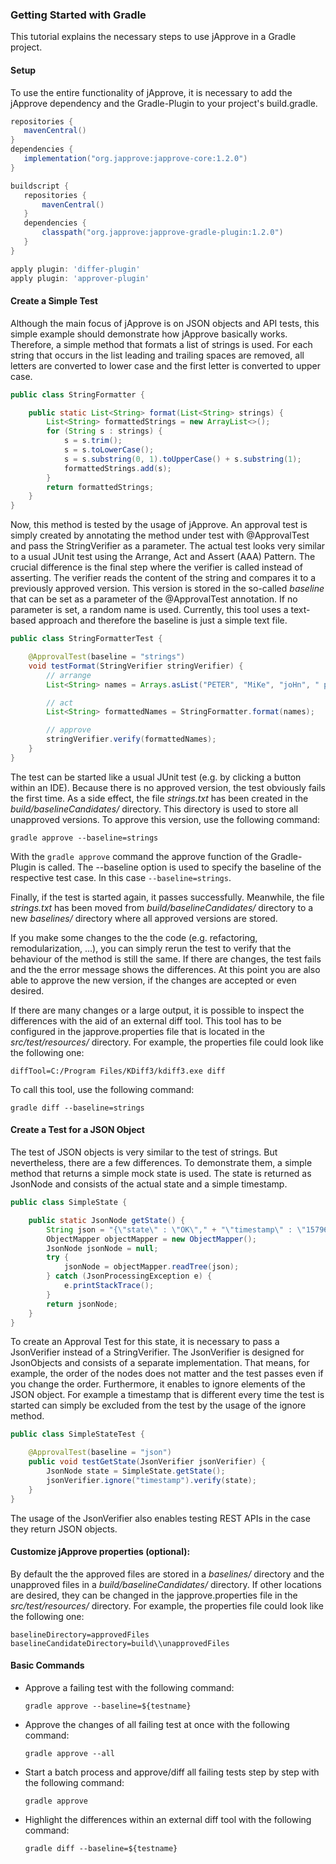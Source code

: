 ### Getting Started with Gradle

This tutorial explains the necessary steps to use jApprove in a Gradle project.

#### Setup

To use the entire functionality of jApprove, it is necessary to add the jApprove dependency and the Gradle-Plugin to your project's build.gradle.
  
```groovy
repositories {
   mavenCentral()
}
dependencies {
   implementation("org.japprove:japprove-core:1.2.0")
}
```

```groovy
buildscript {
   repositories {
	   mavenCentral()
   }
   dependencies {
	   classpath("org.japprove:japprove-gradle-plugin:1.2.0")
   }
}

apply plugin: 'differ-plugin'
apply plugin: 'approver-plugin'
```


#### Create a Simple Test

Although the main focus of jApprove is on JSON objects and API tests, this simple example should demonstrate how jApprove basically works. Therefore, a simple method that formats a list of strings is used. For each string that occurs in the list leading and trailing spaces are removed, all letters are converted to lower case and the first letter is converted to upper case.

```java
public class StringFormatter {

    public static List<String> format(List<String> strings) {
        List<String> formattedStrings = new ArrayList<>();
        for (String s : strings) {
            s = s.trim();
            s = s.toLowerCase();
            s = s.substring(0, 1).toUpperCase() + s.substring(1);
            formattedStrings.add(s);
        }
        return formattedStrings;
    }
}
```

Now, this method is tested by the usage of jApprove. An approval test is simply created by annotating the method under test with @ApprovalTest and pass the StringVerifier as a parameter. The actual test looks very similar to a usual JUnit test using the Arrange, Act and Assert (AAA) Pattern. The crucial difference is the final step where the verifier is called instead of asserting. The verifier reads the content of the string and compares it to a previously approved version. This version is stored in the so-called _baseline_ that can be set as a parameter of the @ApprovalTest annotation. If no parameter is set, a random name is used. Currently, this tool uses a text-based approach and therefore the baseline is just a simple text file.

```java
public class StringFormatterTest {

    @ApprovalTest(baseline = "strings")
    void testFormat(StringVerifier stringVerifier) {
        // arrange
        List<String> names = Arrays.asList("PETER", "MiKe", "joHn", " pAuL ");

        // act
        List<String> formattedNames = StringFormatter.format(names);

        // approve
        stringVerifier.verify(formattedNames);
    }
}
```

The test can be started like a usual JUnit test (e.g. by clicking a button within an IDE). Because there is no approved version, the test obviously fails the first time. As a side effect, the file _strings.txt_ has been created in the _build/baselineCandidates/_ directory. This directory is used to store all unapproved versions. To approve this version, use the following command: 

`gradle approve --baseline=strings`

With the `gradle approve` command the approve function of the Gradle-Plugin is called. The --baseline option is used to specify the baseline of the respective test case. In this case `--baseline=strings`. 

Finally, if the test is started again, it passes successfully. Meanwhile, the file _strings.txt_ has been moved from _build/baselineCandidates/_ directory to a new _baselines/_ directory where all approved versions are stored.

If you make some changes to the the code (e.g. refactoring, remodularization, ...), you can simply rerun the test to verify that the behaviour of the method is still the same. If there are changes, the test fails and the the error message shows the differences. At this point you are also able to approve the new version, if the changes are accepted or even desired.

If there are many changes or a large output, it is possible to inspect the differences with the aid of an external diff tool. This tool has to be configured in the japprove.properties file that is located in the _src/test/resources/_ directory. For example, the properties file could look like the following one:
	
```
diffTool=C:/Program Files/KDiff3/kdiff3.exe diff
```

To call this tool, use the following command: 

`gradle diff --baseline=strings`


#### Create a Test for a JSON Object

The test of JSON objects is very similar to the test of strings. But nevertheless, there are a few differences. To demonstrate them, a simple method that returns a simple mock state is used. The state is returned as JsonNode and consists of the actual state and a simple timestamp.

```java
public class SimpleState {

    public static JsonNode getState() {
        String json = "{\"state\" : \"OK\"," + "\"timestamp\" : \"1579622991\"}";
        ObjectMapper objectMapper = new ObjectMapper();
        JsonNode jsonNode = null;
        try {
            jsonNode = objectMapper.readTree(json);
        } catch (JsonProcessingException e) {
            e.printStackTrace();
        }
        return jsonNode;
    }
}
```

To create an Approval Test for this state, it is necessary to pass a JsonVerifier instead of a StringVerifier. The JsonVerifier is designed for JsonObjects and consists of a separate implementation. That means, for example, the order of the nodes does not matter and the test passes even if you change the order. Furthermore, it enables to ignore elements of the JSON object. For example a timestamp that is different every time the test is started can simply be excluded from the test by the usage of the ignore method.

```java
public class SimpleStateTest {

    @ApprovalTest(baseline = "json")
    public void testGetState(JsonVerifier jsonVerifier) {
        JsonNode state = SimpleState.getState();
        jsonVerifier.ignore("timestamp").verify(state);
    }
}
```

The usage of the JsonVerifier also enables testing REST APIs in the case they return JSON objects. 


#### Customize jApprove properties (optional):

By default the the approved files are stored in a _baselines/_ directory and the unapproved files in a _build/baselineCandidates/_ directory. If other locations are desired, they can be changed in the japprove.properties file in the _src/test/resources/_ directory. For example, the properties file could look like the following one:
	
```
baselineDirectory=approvedFiles
baselineCandidateDirectory=build\\unapprovedFiles
```


#### Basic Commands   

* Approve a failing test with the following command: 
 
	`gradle approve --baseline=${testname}`
	
* Approve the changes of all failing test at once with the following command:

   `gradle approve --all`

* Start a batch process and approve/diff all failing tests step by step with the following command:

	`gradle approve`   
	
* Highlight the differences within an external diff tool with the following command: 
 
	`gradle diff --baseline=${testname}`	

	
  